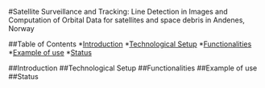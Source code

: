 #Satellite Surveillance and Tracking: Line Detection in Images and Computation of Orbital Data for satellites and space debris in Andenes, Norway

##Table of Contents
*[Introduction](#introduction)
*[Technological Setup](#tech-setup)
*[Functionalities](#functionalities)
*[Example of use](#example-of-use)
*[Status](#status)


##Introduction
##Technological Setup
##Functionalities
##Example of use
##Status
